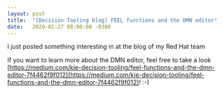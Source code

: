 ```yaml
---
layout: post
title:  "[Decision Tooling blog] FEEL functions and the DMN editor"
date:   2020-01-27 00:00:00 -0300
---
```


I just posted something interesting in at the blog of my Red Hat team

If you want to learn more about the DMN editor, feel free to take a look [https://medium.com/kie-decision-tooling/feel-functions-and-the-dmn-editor-7f4462f9f012](https://medium.com/kie-decision-tooling/feel-functions-and-the-dmn-editor-7f4462f9f012)! :-)

